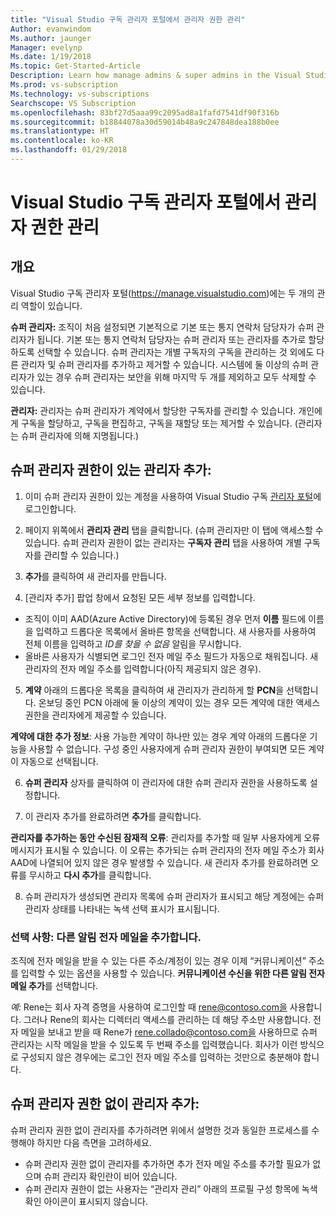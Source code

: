 ```yaml
---
title: "Visual Studio 구독 관리자 포털에서 관리자 권한 관리"
Author: evanwindom
Ms.author: jaunger
Manager: evelynp
Ms.date: 1/19/2018
Ms.topic: Get-Started-Article
Description: Learn how manage admins & super admins in the Visual Studio Subscriptions Administrator Portal.
Ms.prod: vs-subscription
Ms.technology: vs-subscriptions
Searchscope: VS Subscription
ms.openlocfilehash: 83bf27d5aaa99c2095ad8a1fafd7541df90f316b
ms.sourcegitcommit: b18844078a30d59014b48a9c247848dea188b0ee
ms.translationtype: HT
ms.contentlocale: ko-KR
ms.lasthandoff: 01/29/2018
---
```

# <a name="managing-administrator-rights-in-the-visual-studio-subscriptions-administrator-portal"></a>Visual Studio 구독 관리자 포털에서 관리자 권한 관리

## <a name="overview"></a>개요 
Visual Studio 구독 관리자 포털(https://manage.visualstudio.com)에는 두 개의 관리 역할이 있습니다.

**슈퍼 관리자:** 조직이 처음 설정되면 기본적으로 기본 또는 통지 연락처 담당자가 슈퍼 관리자가 됩니다. 기본 또는 통지 연락처 담당자는 슈퍼 관리자 또는 관리자를 추가로 할당하도록 선택할 수 있습니다. 슈퍼 관리자는 개별 구독자의 구독을 관리하는 것 외에도 다른 관리자 및 슈퍼 관리자를 추가하고 제거할 수 있습니다. 시스템에 둘 이상의 슈퍼 관리자가 있는 경우 슈퍼 관리자는 보안을 위해 마지막 두 개를 제외하고 모두 삭제할 수 있습니다. 

**관리자:** 관리자는 슈퍼 관리자가 계약에서 할당한 구독자를 관리할 수 있습니다.  개인에게 구독을 할당하고, 구독을 편집하고, 구독을 재할당 또는 제거할 수 있습니다.   (관리자는 슈퍼 관리자에 의해 지명됩니다.)  

## <a name="adding-an-administrator-with-super-admin-rights"></a>슈퍼 관리자 권한이 **있는** 관리자 추가:

1. 이미 슈퍼 관리자 권한이 있는 계정을 사용하여 Visual Studio 구독 [관리자 포털](https://manage.visualstudio.com)에 로그인합니다.

2. 페이지 위쪽에서 **관리자 관리** 탭을 클릭합니다. (슈퍼 관리자만 이 탭에 액세스할 수 있습니다.  슈퍼 관리자 권한이 없는 관리자는 **구독자 관리** 탭을 사용하여 개별 구독자를 관리할 수 있습니다.)

3. **추가**를 클릭하여 새 관리자를 만듭니다. 

4. [관리자 추가] 팝업 창에서 요청된 모든 세부 정보를 입력합니다.
  - 조직이 이미 AAD(Azure Active Directory)에 등록된 경우 먼저 **이름** 필드에 이름을 입력하고 드롭다운 목록에서 올바른 항목을 선택합니다. 새 사용자를 사용하여 전체 이름을 입력하고 *ID를 찾을 수 없음* 알림을 무시합니다.
  - 올바른 사용자가 식별되면 로그인 전자 메일 주소 필드가 자동으로 채워집니다. 새 관리자의 전자 메일 주소를 입력합니다(아직 제공되지 않은 경우).

5. **계약** 아래의 드롭다운 목록을 클릭하여 새 관리자가 관리하게 할 **PCN**을 선택합니다. 온보딩 중인 PCN 아래에 둘 이상의 계약이 있는 경우 모든 계약에 대한 액세스 권한을 관리자에게 제공할 수 있습니다. 

**계약에 대한 추가 정보**: 사용 가능한 계약이 하나만 있는 경우 계약 아래의 드롭다운 기능을 사용할 수 없습니다.  구성 중인 사용자에게 슈퍼 관리자 권한이 부여되면 모든 계약이 자동으로 선택됩니다.

6. **슈퍼 관리자** 상자를 클릭하여 이 관리자에 대한 슈퍼 관리자 권한을 사용하도록 설정합니다.  

7. 이 관리자 추가를 완료하려면 **추가**를 클릭합니다.

**관리자를 추가하는 동안 수신된 잠재적 오류**: 관리자를 추가할 때 일부 사용자에게 오류 메시지가 표시될 수 있습니다. 이 오류는 추가되는 슈퍼 관리자의 전자 메일 주소가 회사 AAD에 나열되어 있지 않은 경우 발생할 수 있습니다. 새 관리자 추가를 완료하려면 오류를 무시하고 **다시 추가**를 클릭합니다. 

8. 슈퍼 관리자가 생성되면 관리자 목록에 슈퍼 관리자가 표시되고 해당 계정에는 슈퍼 관리자 상태를 나타내는 녹색 선택 표시가 표시됩니다. 

### <a name="optional--add-a-different-notification-email"></a>선택 사항: 다른 알림 전자 메일을 추가합니다.
조직에 전자 메일을 받을 수 있는 다른 주소/계정이 있는 경우 이제 “커뮤니케이션” 주소를 입력할 수 있는 옵션을 사용할 수 있습니다. **커뮤니케이션 수신을 위한 다른 알림 전자 메일 추가**를 선택합니다. 

*예:* Rene는 회사 자격 증명을 사용하여 로그인할 때 rene@contoso.com을 사용합니다.  그러나 Rene의 회사는 디렉터리 액세스를 관리하는 데 해당 주소만 사용합니다.  전자 메일을 보내고 받을 때 Rene가 rene.collado@contoso.com을 사용하므로 슈퍼 관리자는 시작 메일을 받을 수 있도록 두 번째 주소를 입력했습니다.  회사가 이런 방식으로 구성되지 않은 경우에는 로그인 전자 메일 주소를 입력하는 것만으로 충분해야 합니다.

## <a name="adding-an-administrator-without-super-admin-rights"></a>슈퍼 관리자 권한 **없이** 관리자 추가:

슈퍼 관리자 권한 없이 관리자를 추가하려면 위에서 설명한 것과 동일한 프로세스를 수행해야 하지만 다음 측면을 고려하세요.
-  슈퍼 관리자 권한 없이 관리자를 추가하면 추가 전자 메일 주소를 추가할 필요가 없으며 슈퍼 관리자 확인란이 비어 있습니다.
-  슈퍼 관리자 권한이 없는 사용자는 “관리자 관리” 아래의 프로필 구성 항목에 녹색 확인 아이콘이 표시되지 않습니다.
